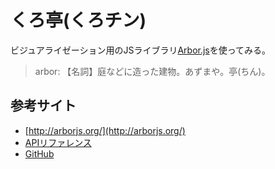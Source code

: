 # くろ亭(くろチン)

ビジュアライゼーション用のJSライブラリ[Arbor.js](http://arborjs.org/)を使ってみる。

> arbor: 【名詞】庭などに造った建物。あずまや。亭(ちん)。

## 参考サイト

- [http://arborjs.org/](http://arborjs.org/)
- [APIリファレンス](http://arborjs.org/reference)
- [GitHub](https://github.com/samizdatco/arbor)
